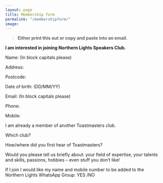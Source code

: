 ```yaml
---
layout: page
title: Membership form
permalink: "/membershipform/"
image:
---
```



>**Either print this out or copy and paste into an email.**




**I am interested in joining Northern Lights Speakers Club.**


Name: (In block capitals please)

Address:

Postcode:

Date of birth: (DD/MM/YY)

Email: (In block capitals please)

Phone:

Mobile:

I am already a member of another Toastmasters club.

Which club?

How/where did you first hear of Toastmasters?


Would you please tell us briefly about: your field of expertise, your talents and skills, passions, hobbies – even stuff you don’t like!


If I join I would like my name and mobile number to be added to the Northern Lights WhatsApp Group: 
YES /NO
